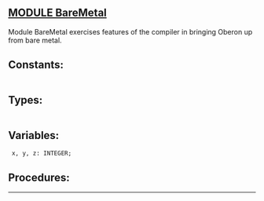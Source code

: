 
## [MODULE BareMetal](https://github.com/io-core/Build/blob/main/BareMetal.Mod)
Module BareMetal exercises features of the compiler in bringing Oberon up from bare metal.


## Constants:
```

```
## Types:
```

```
## Variables:
```
 x, y, z: INTEGER;

```
## Procedures:
---
